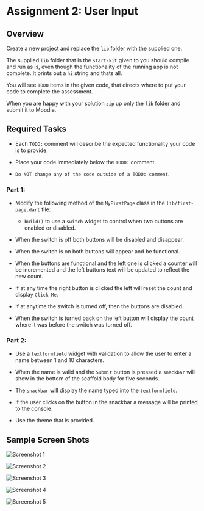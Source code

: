 # Assignment 2: User Input

## Overview

Create a new project and replace the `lib` folder with the supplied one. 

The supplied `lib` folder that is the `start-kit` given to you should compile and run as is, even though the functionality of the running app is not complete. It prints out a `hi` string and thats all.

You will see `TODO` items in the given code, that directs where to put your code to complete the assessment. 

When you are happy with your solution `zip` up only the `lib` folder and submit it to Moodle.


## Required Tasks

- Each `TODO:` comment will describe the expected functionality your code is to provide.

- Place your code immediately below the `TODO:` comment.

- `Do NOT change any of the code outside of a TODO: comment`.

### Part 1:

- Modify the following method of the `MyFirstPage` class in the `lib/first-page.dart` file:
  - `build()` to use a `switch` widget to control when two buttons are enabled or disabled.

- When the switch is off both buttons will be disabled and disappear.
 
- When the switch is on both buttons will appear and be functional.

- When the buttons are functional and the left one is clicked a counter will be incremented and the left buttons text will be updated to reflect the new count.
 
- If at any time the right button is clicked the left will reset the count and display `Click Me`.
 
- If at anytime the switch is turned off, then the buttons are disabled.
 
- When the switch is turned back on the left button will display the count where it was before the switch was turned off.

### Part 2:

- Use a `textformfield` widget with validation to allow the user to enter a name between 1 and 10 characters. 
- When the name is valid and the `Submit` button is pressed a `snackbar` will show in the bottom of the scaffold body for five seconds. 
- The `snackbar` will display the name typed into the `textformfield`.
- If the user clicks on the button in the snackbar a message will be printed to the console.

- Use the theme that is provided.

## Sample Screen Shots
 
![Screenshot 1](./img/1.png)

![Screenshot 2](./img/2.png)

![Screenshot 3](./img/3.png)

![Screenshot 4](./img/4.png)

![Screenshot 5](./img/5.png)




